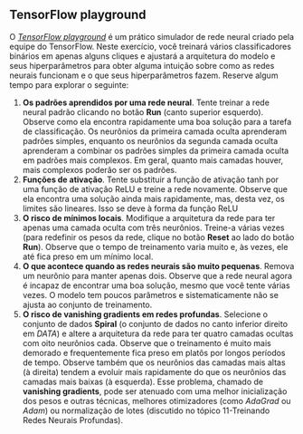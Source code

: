 ## TensorFlow playground

O [_TensorFlow playground_](https://playground.tensorflow.org/)  é um prático simulador de rede neural criado pela equipe do TensorFlow. Neste exercício, você treinará vários classificadores binários em apenas alguns cliques e ajustará a arquitetura do modelo e seus hiperparâmetros para obter alguma intuição sobre como as redes neurais funcionam e o que seus hiperparâmetros fazem. Reserve algum tempo para explorar o seguinte:
1. **Os padrões aprendidos por uma rede neural**. Tente treinar a rede neural padrão clicando no botão __Run__ (canto superior esquerdo). Observe como ela encontra rapidamente uma boa solução para a tarefa de classificação. Os neurônios da primeira camada oculta aprenderam padrões simples, enquanto os neurônios da segunda camada oculta aprenderam a combinar os padrões simples da primeira camada oculta em padrões mais complexos. Em geral, quanto mais camadas houver, mais complexos poderão ser os padrões.
2. **Funções de ativação**. Tente substituir a função de ativação tanh por uma função de ativação ReLU e treine a rede novamente. Observe que ela encontra uma solução ainda mais rapidamente, mas, desta vez, os limites são lineares. Isso se deve à forma da função ReLU
3. **O risco de mínimos locais**. Modifique a arquitetura da rede para ter apenas uma camada oculta com três neurônios. Treine-a várias vezes (para redefinir os pesos da rede, clique no botão __Reset__ ao lado do botão __Run__). Observe que o tempo de treinamento varia muito e, às vezes, ele até fica preso em um mínimo local.
4. **O que acontece quando as redes neurais são muito pequenas**. Remova um neurônio para manter apenas dois. Observe que a rede neural agora é incapaz de encontrar uma boa solução, mesmo que você tente várias vezes. O modelo tem poucos parâmetros e sistematicamente não se ajusta ao conjunto de treinamento.
5. **O risco de __vanishing gradients__ em redes profundas**. Selecione o conjunto de dados __Spiral__ (o conjunto de dados no canto inferior direito em _DATA_) e altere a arquitetura da rede para ter quatro camadas ocultas com oito neurônios cada. Observe que o treinamento é muito mais demorado e frequentemente fica preso em platôs por longos períodos de tempo. Observe também que os neurônios das camadas mais altas (à direita) tendem a evoluir mais rapidamente do que os neurônios das camadas mais baixas (à esquerda). Esse problema, chamado de __vanishing gradients__, pode ser atenuado com uma melhor inicialização dos pesos e outras técnicas, melhores otimizadores (como _AdaGrad_ ou _Adam_) ou normalização de lotes (discutido no tópico 11-Treinando Redes Neurais Profundas).
